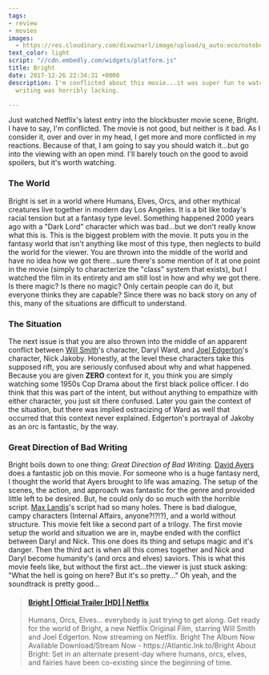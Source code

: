 ```yaml
---
tags:
- review
- movies
images:
  - https://res.cloudinary.com/dixwznarl/image/upload/q_auto:eco/notebook/bright-movie.jpg
text_color: light
script: "//cdn.embedly.com/widgets/platform.js"
title: Bright
date: 2017-12-26 22:34:31 +0000
description: I'm conflicted about this movie...it was super fun to watch, but the
  writing was horribly lacking.

---
```

Just watched Netflix's latest entry into the blockbuster movie scene, Bright.  I have to say, I'm conflicted.  The movie is not good, but neither is it bad.  As I consider it, over and over in my head, I get more and more conflicted in my reactions.  Because of that, I am going to say you should watch it...but go into the viewing with an open mind.  I'll barely touch on the good to avoid spoilers, but it's worth watching.

###  The World

Bright is set in a world where Humans, Elves, Orcs, and other mythical creatures live together in modern day Los Angeles.  It is a bit like today's racial tension but at a fantasy type level.  Something happened 2000 years ago with a "Dark Lord" character which was bad...but we don't really know what this is.  This is the biggest problem with the movie.  It puts you in the fantasy world that isn't anything like most of this type, then neglects to build the world for the viewer.  You are thrown into the middle of the world and have no idea how we got there...sure there's some mention of it at one point in the movie (simply to characterize the "class" system that exists), but I watched the film in its entirety and am still lost in how and why we got there.  Is there magic?  Is there no magic?  Only certain people can do it, but everyone thinks they are capable?  Since there was no back story on any of this, many of the situations are difficult to understand.

###  The Situation

The next issue is that you are also thrown into the middle of an apparent conflict between [Will Smith](https://en.wikipedia.org/wiki/Will_Smith "Will Smith")'s character, Daryl Ward, and [Joel Edgerton](https://en.wikipedia.org/wiki/Joel_Edgerton "Joel Edgerton")'s character, Nick Jakoby.  Honestly, at the level these characters take this supposed rift, you are seriously confused about why and what happened.  Because you are given **ZERO** context for it, you think you are simply watching some 1950s Cop Drama about the first black police officer.  I do think that this was part of the intent, but without anything to empathize with either character, you just sit there confused.  Later you gain the context of the situation, but there was implied ostracizing of Ward as well that occurred that this context never explained.  Edgerton's portrayal of Jakoby as an orc is fantastic, by the way. 

###  Great Direction of Bad Writing

Bright boils down to one thing: _Great Direction of Bad Writing._  [David Ayers](https://en.wikipedia.org/wiki/David_Ayer "David Ayers") does a fantastic job on this movie.  For someone who is a huge fantasy nerd, I thought the world that Ayers brought to life was amazing.  The setup of the scenes, the action, and approach was fantastic for the genre and provided little left to be desired.  But, he could only do so much with the horrible script.  [Max Landis](https://en.wikipedia.org/wiki/Max_Landis "Max Landis")'s script had so many holes.  There is bad dialogue, campy characters (Internal Affairs, anyone?!?!?), and a world without structure.  This movie felt like a second part of a trilogy.  The first movie setup the world and situation we are in, maybe ended with the conflict between Daryl and Nick.  This one does its thing and setups magic and it's danger.  Then the third act is when all this comes together and Nick and Daryl become humanity's (and orcs and elves) saviors.  This is what this movie feels like, but without the first act...the viewer is just stuck asking: "What the hell is going on here?  But it's so pretty..."  Oh yeah, and the soundtrack is pretty good...

<blockquote class="embedly-card" data-card-key="bdfeaf9e6c274fb9a648b7a58a607e12"><h4><a href="https://www.youtube.com/watch?v=6EZCBSsBxko">Bright | Official Trailer [HD] | Netflix</a></h4><p>Humans, Orcs, Elves... everybody is just trying to get along. Get ready for the world of Bright, a new Netflix Original Film, starring Will Smith and Joel Edgerton. Now streaming on Netflix. Bright The Album Now Available Download/Stream Now - https://Atlantic.lnk.to/Bright About Bright: Set in an alternate present-day where humans, orcs, elves, and fairies have been co-existing since the beginning of time.</p></blockquote>
